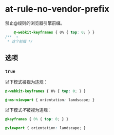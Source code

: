 # at-rule-no-vendor-prefix

禁止@规则的浏览器引擎前缀。

```css
    @-webkit-keyframes { 0% { top: 0; } }
/**  ↑
 * 这个前缀 */
```

## 选项

### `true`

以下模式被视为违规：

```css
@-webkit-keyframes { 0% { top: 0; } }
```

```css
@-ms-viewport { orientation: landscape; }
```

以下模式*不*被视为违规：

```css
@keyframes { 0% { top: 0; } }
```

```css
@viewport { orientation: landscape; }
```
